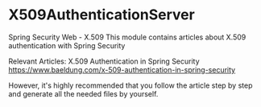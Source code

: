 # X509AuthenticationServer
Spring Security Web - X.509
This module contains articles about X.509 authentication with Spring Security

Relevant Articles:
X.509 Authentication in Spring Security
https://www.baeldung.com/x-509-authentication-in-spring-security

However, it's highly recommended that you follow the article step by step and generate all the needed files by yourself.

